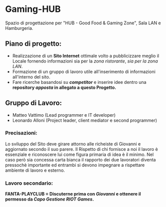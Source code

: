 # Gaming-HUB
Spazio di progettazione per "HUB - Good Food & Gaming Zone", Sala LAN e Hamburgeria.

## Piano di progetto:

- Realizzazione di un **Sito Internet** ottimale volto a pubblicizzare meglio il Locale fornendo informazioni sia per la _zona ristorante_, _sia per la zona LAN_.
- Formazione di un gruppo di lavoro utile all'inserimento di informazioni all'interno del sito. 
- Fare ricerche basandosi su ***competitor*** e inserire idee dentro una **repository _apposta_ in allegato a questo Progetto.**

## Gruppo di Lavoro:
- Matteo Vattimo (Lead programmer e IT developer)
- Leonardo Alloni (Project leader, client mediator e second programmer)

### Precisazioni:
Lo sviluppo del Sito deve girare attorno alle richeiste di Giovanni e aggiornato secondo il suo parere. Il Rispetto di chi fornisce a noi il lavoro è essenziale e riconoscere lui come figura primaria di idea è il minimo. Nel caso però sia concessa carta bianca il rapporto dei due lavoratori diventa pressochè importante ed entrambi si devono impegnare a rispettare ambiente di lavoro e esterno.

### Lavoro secondario:
**FANTA-PLAYCLUB = Discuterne prima con _Giovanni_ e ottenere il permesso da _Capo Gestione RIOT Games_.**

